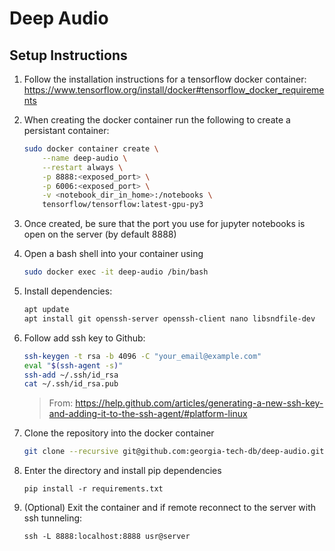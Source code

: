 # Deep Audio


## Setup Instructions
1. Follow the installation instructions for a tensorflow docker container: https://www.tensorflow.org/install/docker#tensorflow_docker_requirements
2. When creating the docker container run the following to create a persistant container: 
    ```bash
    sudo docker container create \
        --name deep-audio \
        --restart always \
        -p 8888:<exposed_port> \
        -p 6006:<exposed_port> \
        -v <notebook_dir_in_home>:/notebooks \
        tensorflow/tensorflow:latest-gpu-py3
    ```
3. Once created, be sure that the port you use for jupyter notebooks is open on the server (by default 8888)
4. Open a bash shell into your container using
    ```bash
    sudo docker exec -it deep-audio /bin/bash
    ```

5. Install dependencies:

    ```bash
    apt update
    apt install git openssh-server openssh-client nano libsndfile-dev
    ```
6. Follow add ssh key to Github:
   
   ```bash
   ssh-keygen -t rsa -b 4096 -C "your_email@example.com"
   eval "$(ssh-agent -s)"
   ssh-add ~/.ssh/id_rsa
   cat ~/.ssh/id_rsa.pub
   ```
   >From:   https://help.github.com/articles/generating-a-new-ssh-key-and-adding-it-to-the-ssh-agent/#platform-linux

7. Clone the repository into the docker container
    ```bash
    git clone --recursive git@github.com:georgia-tech-db/deep-audio.git
    ```

8. Enter the directory and install pip dependencies
    ```
    pip install -r requirements.txt
    ```

9. (Optional) Exit the container and if remote reconnect to the server with ssh tunneling:
    ```
    ssh -L 8888:localhost:8888 usr@server
    ```